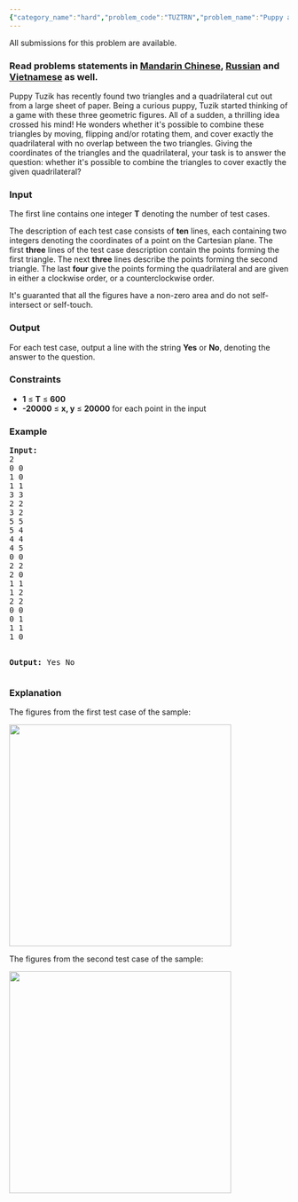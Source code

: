 ```yaml
---
{"category_name":"hard","problem_code":"TUZTRN","problem_name":"Puppy and Triangles","languages_supported":{"0":"ADA","1":"ASM","2":"BASH","3":"BF","4":"C","5":"C99 strict","6":"CAML","7":"CLOJ","8":"CLPS","9":"CPP 4.3.2","10":"CPP 4.9.2","11":"CPP14","12":"CS2","13":"D","14":"ERL","15":"FORT","16":"FS","17":"GO","18":"HASK","19":"ICK","20":"ICON","21":"JAVA","22":"JS","23":"LISP clisp","24":"LISP sbcl","25":"LUA","26":"NEM","27":"NICE","28":"NODEJS","29":"PAS fpc","30":"PAS gpc","31":"PERL","32":"PERL6","33":"PHP","34":"PIKE","35":"PRLG","36":"PYPY","37":"PYTH","38":"PYTH 3.4","39":"RUBY","40":"SCALA","41":"SCM chicken","42":"SCM guile","43":"SCM qobi","44":"ST","45":"TCL","46":"TEXT","47":"WSPC"},"max_timelimit":2,"source_sizelimit":50000,"problem_author":"pavel1996","problem_tester":"kostya_by","date_added":"22-01-2016","tags":{"0":"cook67","1":"geometry","2":"implementation","3":"maths","4":"pavel1996"},"editorial_url":"http://discuss.codechef.com/problems/TUZTRN","time":{"view_start_date":1456081200,"submit_start_date":1456081200,"visible_start_date":1456081200,"end_date":1735669800},"layout":"problem"}
---
```

<span class="solution-visible-txt">All submissions for this problem are available.</span><h3> Read problems statements in <a target="_blank" href="http://www.codechef.com/download/translated/COOK67/mandarin/TUZTRN.pdf">Mandarin Chinese</a>, <a target="_blank" href="http://www.codechef.com/download/translated/COOK67/russian/TUZTRN.pdf">Russian</a> and <a target="_blank" href="http://www.codechef.com/download/translated/COOK67/vietnamese/TUZTRN.pdf">Vietnamese</a> as well.</h3>


<p>Puppy Tuzik has recently found two triangles and a quadrilateral cut out from a large sheet of paper. Being a curious puppy, Tuzik started thinking of a game with these three geometric figures. All of a sudden, a thrilling idea crossed his mind! He wonders whether it's possible to combine these triangles by moving, flipping and/or rotating them, and cover exactly the quadrilateral with no overlap between the two triangles. Giving the coordinates of the triangles and the quadrilateral, your task is to answer the question: whether it's possible to combine the triangles to cover exactly the given quadrilateral?</p>

<h3>Input</h3>

<p>The first line contains one integer <b>T</b> denoting the number of test cases.</p>
<p>The description of each test case consists of <b>ten</b> lines, each containing two integers denoting the coordinates of a point on the Cartesian plane. The first <b>three</b> lines of the test case description contain the points forming the first triangle. The next <b>three</b> lines describe the points forming the second triangle. The last <b>four</b> give the points forming the quadrilateral and are given in either a clockwise order, or a counterclockwise order.</p>
<p>It's guaranted that all the figures have a non-zero area and do not self-intersect or self-touch.</p>

<h3>Output</h3>
<p>For each test case, output a line with the string <b>Yes</b> or <b>No</b>, denoting the answer to the question.</p>

<h3>Constraints</h3>
<ul>
<li><b>1</b> ≤ <b>T</b> ≤ <b>600</b></li>
<li><b>-20000</b> ≤ <b>x, y</b> ≤ <b>20000</b> for each point in the input</li>
</ul>

<h3>Example</h3>
<pre><b>Input:</b>
2
0 0 
1 0
1 1 
3 3 
2 2 
3 2 
5 5 
5 4 
4 4 
4 5 
0 0
2 2
2 0
1 1 
1 2
2 2
0 0
0 1
1 1
1 0

<b>Output:</b>
Yes
No
</pre>

<h3>Explanation</h3>
<p>The figures from the first test case of the sample:</p>
<p><img src="https://s3.amazonaws.com/codechef_shared/download/COOK67/1.png" width="400"></p>
<p>The figures from the second test case of the sample:</p>
<p><img src="https://s3.amazonaws.com/codechef_shared/download/COOK67/3.png" width="400"></p>